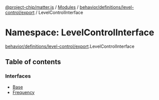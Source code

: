 [@project-chip/matter.js](../README.md) / [Modules](../modules.md) / [behavior/definitions/level-control/export](behavior_definitions_level_control_export.md) / LevelControlInterface

# Namespace: LevelControlInterface

[behavior/definitions/level-control/export](behavior_definitions_level_control_export.md).LevelControlInterface

## Table of contents

### Interfaces

- [Base](../interfaces/behavior_definitions_level_control_export.LevelControlInterface.Base.md)
- [Frequency](../interfaces/behavior_definitions_level_control_export.LevelControlInterface.Frequency.md)

